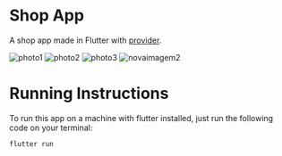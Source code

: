 # Shop App

A shop app made in Flutter with [provider](https://pub.dev/packages/provider). 

![photo1](https://user-images.githubusercontent.com/60455369/186922242-e2e09df7-3696-43bc-b73d-ef15bc2f54e6.PNG)
![photo2](https://user-images.githubusercontent.com/60455369/186922249-b16c29c1-492e-4eac-991d-020db42b9081.PNG)
![photo3](https://user-images.githubusercontent.com/60455369/186922254-db4be20a-6c9b-486f-9b3b-27dfea7ee549.PNG)
![novaimagem2](https://user-images.githubusercontent.com/60455369/187470859-22a42ad2-881f-4f00-9c1b-212298c29ffc.PNG)




# Running Instructions

To run this app on a machine with flutter installed, just run the following code on your terminal:

```flutter run```

